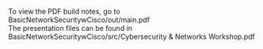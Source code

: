 To view the PDF build notes, go to BasicNetworkSecuritywCisco/out/main.pdf \
The presentation files can be found in BasicNetworkSecuritywCisco/src/Cybersecurity & Networks Workshop.pdf
